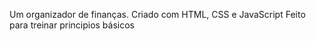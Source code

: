 Um organizador de finanças. 
Criado com HTML, CSS e JavaScript
Feito para treinar principios básicos 
